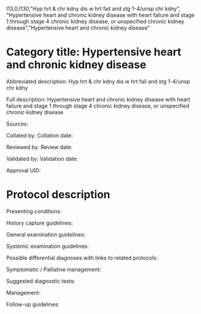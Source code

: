 I13,0,I130,"Hyp hrt & chr kdny dis w hrt fail and stg 1-4/unsp chr kdny", "Hypertensive heart and chronic kidney disease with heart failure and stage 1 through stage 4 chronic kidney disease, or unspecified chronic kidney disease","Hypertensive heart and chronic kidney disease"
# Category title: Hypertensive heart and chronic kidney disease

Abbreviated description: Hyp hrt & chr kdny dis w hrt fail and stg 1-4/unsp chr kdny

Full description: Hypertensive heart and chronic kidney disease with heart failure and stage 1 through stage 4 chronic kidney disease, or unspecified chronic kidney disease

Sources:

Collated by:
Collation date:

Reviewed by:
Review date:

Validated by:
Validation date:

Approval UID:

# Protocol description

Presenting conditions:

History capture guidelines:

General examination guidelines:

Systemic examination guidelines:

Possible differential diagnoses with links to related protocols:

Symptomatic / Palliative management:

Suggested diagnostic tests:

Management:

Follow-up guidelines:
